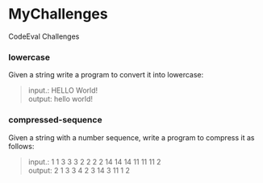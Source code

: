 ﻿# MyChallenges
CodeEval Challenges

### lowercase

Given a string write a program to convert it into lowercase:
  
> input.: HELLO World!  
> output: hello world!

### compressed-sequence

Given a string with a number sequence, write a program to compress it as follows:

> input.: 1 1 3 3 3 2 2 2 2 14 14 14 11 11 11 2  
> output: 2 1 3 3 4 2 3 14 3 11 1 2